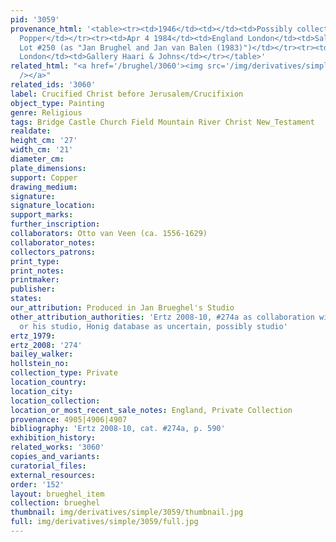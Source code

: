 ```yaml
---
pid: '3059'
provenance_html: '<table><tr><td>1946</td><td></td><td>Possibly collection of Dr.
  Popper</td></tr><tr><td>Apr 4 1984</td><td>England London</td><td>Sale Sotheby''s
  Lot #250 (as "Jan Brughel and Jan van Balen (1983)")</td></tr><tr><td>1985</td><td>England
  London</td><td>Gallery Haari & Johns</td></tr></table>'
related_html: "<a href='/brughel/3060'><img src='/img/derivatives/simple/3060/thumbnail.jpg'
  /></a>"
related_ids: '3060'
label: Crucified Christ before Jerusalem/Crucifixion
object_type: Painting
genre: Religious
tags: Bridge Castle Church Field Mountain River Christ New_Testament
realdate: 
height_cm: '27'
width_cm: '21'
diameter_cm: 
plate_dimensions: 
support: Copper
drawing_medium: 
signature: 
signature_location: 
support_marks: 
further_inscription: 
collaborators: Otto van Veen (ca. 1556-1629)
collaborator_notes: 
collectors_patrons: 
print_type: 
print_notes: 
printmaker: 
publisher: 
states: 
our_attribution: Produced in Jan Brueghel's Studio
other_attribution_authorities: 'Ertz 2008-10, #274a as collaboration with Van Veen
  or his studio, Honig database as uncertain, possibly studio'
ertz_1979: 
ertz_2008: '274'
bailey_walker: 
hollstein_no: 
collection_type: Private
location_country: 
location_city: 
location_collection: 
location_or_most_recent_sale_notes: England, Private Collection
provenance: 4905|4906|4907
bibliography: 'Ertz 2008-10, cat. #274a, p. 590'
exhibition_history: 
related_works: '3060'
copies_and_variants: 
curatorial_files: 
external_resources: 
order: '152'
layout: brueghel_item
collection: brueghel
thumbnail: img/derivatives/simple/3059/thumbnail.jpg
full: img/derivatives/simple/3059/full.jpg
---
```

